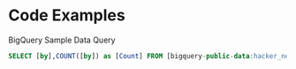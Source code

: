 # Code Examples

BigQuery Sample Data Query

```sql
SELECT [by],COUNT([by]) as [Count] FROM [bigquery-public-data:hacker_news.comments] GROUP BY [by] ORDER BY [Count] DESC LIMIT 10
```
